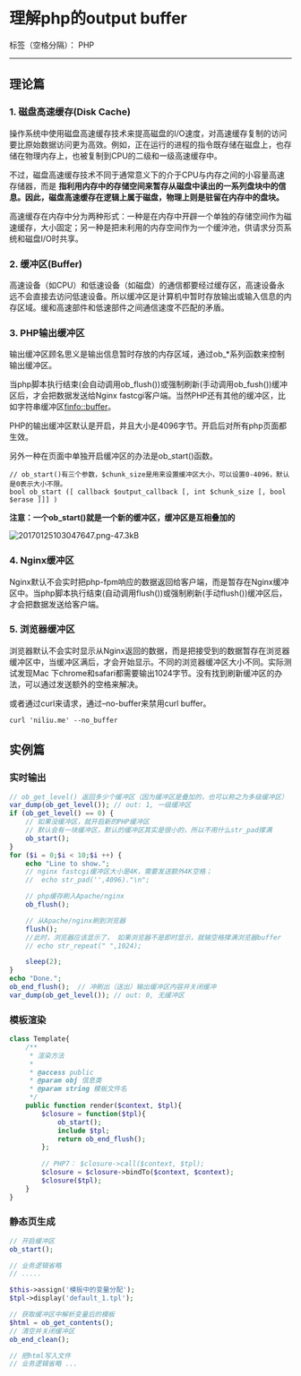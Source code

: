 # 理解php的output buffer

标签（空格分隔）： PHP

---

## 理论篇

### 1.  磁盘高速缓存(Disk Cache)

操作系统中使用磁盘高速缓存技术来提高磁盘的I/O速度，对高速缓存复制的访问要比原始数据访问更为高效。例如，正在运行的进程的指令既存储在磁盘上，也存储在物理内存上，也被复制到CPU的二级和一级高速缓存中。

不过，磁盘高速缓存技术不同于通常意义下的介于CPU与内存之间的小容量高速存储器，而是 **指利用内存中的存储空间来暂存从磁盘中读出的一系列盘块中的信息。因此，磁盘高速缓存在逻辑上属于磁盘，物理上则是驻留在内存中的盘块。**

高速缓存在内存中分为两种形式：一种是在内存中开辟一个单独的存储空间作为磁速缓存，大小固定；另一种是把未利用的内存空间作为一个缓沖池，供请求分页系统和磁盘I/O时共享。

### 2. 缓冲区(Buffer)

高速设备（如CPU）和低速设备（如磁盘）的通信都要经过缓存区，高速设备永远不会直接去访问低速设备。所以缓冲区是计算机中暂时存放输出或输入信息的内存区域。缓和高速部件和低速部件之间通信速度不匹配的矛盾。

### 3. PHP输出缓冲区

输出缓冲区顾名思义是输出信息暂时存放的内存区域，通过ob\_*系列函数来控制输出缓冲区。

当php脚本执行结束(会自动调用ob\_flush())或强制刷新(手动调用ob\_fush())缓冲区后，才会把数据发送给Nginx fastcgi客户端。当然PHP还有其他的缓冲区，比如字符串缓冲区[finfo::buffer](http://cn2.php.net/manual/zh/function.finfo-buffer.php)。

PHP的输出缓冲区默认是开启，并且大小是4096字节。开启后对所有php页面都生效。

另外一种在页面中单独开启缓冲区的办法是ob_start()函数。

```
// ob_start()有三个参数，$chunk_size是用来设置缓冲区大小，可以设置0-4096，默认是0表示大小不限。
bool ob_start ([ callback $output_callback [, int $chunk_size [, bool $erase ]]] )
```

**注意：一个ob_start()就是一个新的缓冲区，缓冲区是互相叠加的**

![20170125103047647.png-47.3kB][1]


### 4. Nginx缓冲区

Nginx默认不会实时把php-fpm响应的数据返回给客户端，而是暂存在Nginx缓冲区中。当php脚本执行结束(自动调用flush())或强制刷新(手动flush())缓冲区后，才会把数据发送给客户端。

### 5. 浏览器缓冲区

浏览器默认不会实时显示从Nginx返回的数据，而是把接受到的数据暂存在浏览器缓冲区中，当缓冲区满后，才会开始显示。不同的浏览器缓冲区大小不同。实际测试发现Mac 下chrome和safari都需要输出1024字节。没有找到刷新缓冲区的办法，可以通过发送额外的空格来解决。

或者通过curl来请求，通过–no-buffer来禁用curl buffer。

```
curl 'niliu.me' --no_buffer
```

## 实例篇

### 实时输出

```php
// ob_get_level() 返回多少个缓冲区（因为缓冲区是叠加的，也可以称之为多级缓冲区）
var_dump(ob_get_level()); // out: 1, 一级缓冲区
if (ob_get_level() == 0) {
    // 如果没缓冲区，就开启新的PHP缓冲区
    // 默认会有一块缓冲区，默认的缓冲区其实是很小的，所以不用什么str_pad撑满
    ob_start();
}
for ($i = 0;$i < 10;$i ++) {
    echo "Line to show.";
    // nginx fastcgi缓冲区大小是4K，需要发送额外4K空格；
    //  echo str_pad('',4096)."\n";

    // php缓存刷入Apache/nginx
    ob_flush();

    // 从Apache/nginx刷到浏览器
    flush();
    //此时，浏览器应该显示了， 如果浏览器不是即时显示，就输空格撑满浏览器buffer
    // echo str_repeat(" ",1024);

    sleep(2);
}
echo "Done.";
ob_end_flush();  // 冲刷出（送出）输出缓冲区内容并关闭缓冲
var_dump(ob_get_level()); // out: 0, 无缓冲区
```

### 模板渲染

```php
class Template{
    /**
     * 渲染方法
     *
     * @access public
     * @param obj 信息类
     * @param string 模板文件名
     */
    public function render($context, $tpl){
        $closure = function($tpl){
            ob_start();
            include $tpl;
            return ob_end_flush();
        };
         
        // PHP7： $closure->call($context, $tpl);
        $closure = $closure->bindTo($context, $context);
        $closure($tpl);
    }
}
```

### 静态页生成

```php
// 开启缓冲区
ob_start();

// 业务逻辑省略
// .....

$this->assign('模板中的变量分配');
$tpl->display('default_1.tpl');

// 获取缓冲区中解析变量后的模板
$html = ob_get_contents();
// 清空并关闭缓冲区
ob_end_clean();

// 把html写入文件
// 业务逻辑省略 ...
```


  [1]: http://static.zybuluo.com/a5635268/xid8hjcrd0fkz0dgwclzgdy8/20170125103047647.png